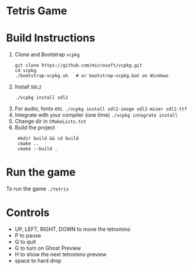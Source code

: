 # Tetris Game

# Build Instructions

1. Clone and Bootstrap `vcpkg`
    ```
    git clone https://github.com/microsoft/vcpkg.git
    cd vcpkg
    ./bootstrap-vcpkg.sh   # or bootstrap-vcpkg.bat on Windows
    ```
2. Install `SDL2`
    ```
    ./vcpkg install sdl2
    ```
3. For audio, fonts etc.
    ```./vcpkg install sdl2-image sdl2-mixer sdl2-ttf```
4. Integrate with your compiler (one time)
   ```./vcpkg integrate install```
5. Change dir in `CMakeLists.txt`
6. Build the project
   ```
    mkdir build && cd build
    cmake ..
    cmake --build .
   ```
# Run the game
To run the game `./tetris`

# Controls
- UP, LEFT, RIGHT, DOWN to move the tetromino
- P to pause
- Q to quit
- G to turn on Ghost Preview
- H to show the next tetromino preview
- space to hard drop